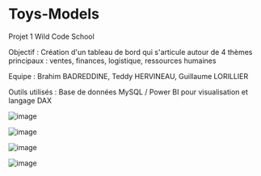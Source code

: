 # Toys-Models
Projet 1 Wild Code School 

Objectif : Création d'un tableau de bord qui s'articule autour de 4 thèmes principaux : ventes, finances, logistique, ressources humaines

Equipe : Brahim BADREDDINE, Teddy HERVINEAU, Guillaume LORILLIER

Outils utilisés : Base de données MySQL / Power BI pour visualisation et langage DAX

![image](https://github.com/GuillaumeLorillier/Toys-Models/assets/161337751/d0f699e7-7032-4e02-a07b-22155d1ed25f)

![image](https://github.com/GuillaumeLorillier/Toys-Models/assets/161337751/d7eb44f8-1517-4257-a004-13e55791bad7)

![image](https://github.com/GuillaumeLorillier/Toys-Models/assets/161337751/b505102c-3e66-4fab-bd52-48a61a894ebe)

![image](https://github.com/GuillaumeLorillier/Toys-Models/assets/161337751/6154c9c8-0d9a-43b1-b90e-d11ce75ddb59)

